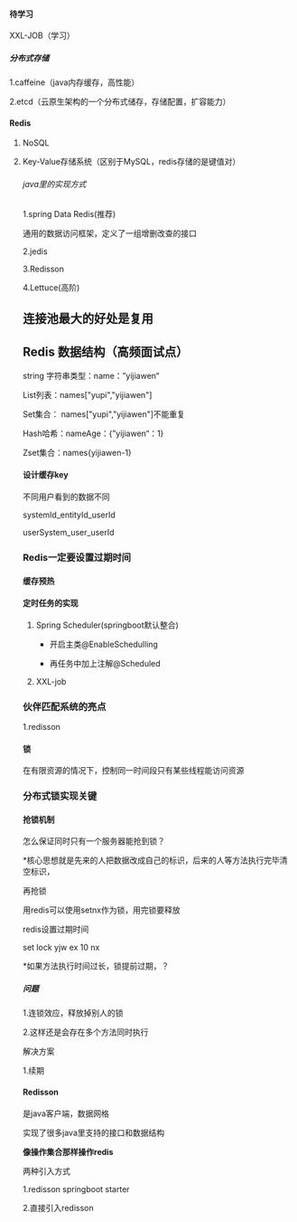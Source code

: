 #### 待学习

XXL-JOB（学习）

##### 分布式存储

1.caffeine（java内存缓存，高性能）

2.etcd（云原生架构的一个分布式储存，存储配置，扩容能力）



#### Redis

1) NoSQL

2) Key-Value存储系统（区别于MySQL，redis存储的是键值对）

   ###### java里的实现方式

   1.spring Data Redis(推荐)

   通用的数据访问框架，定义了一组增删改查的接口

   2.jedis

   3.Redisson

   4.Lettuce(高阶)

   ## 连接池最大的好处是复用

   

   ## Redis 数据结构（高频面试点）

   string 字符串类型：name：”yijiawen“

   List列表：names["yupi","yijiawen"]

   Set集合： names["yupi","yijiawen"]不能重复

   Hash哈希：nameAge：{”yijiawen“：1}

   Zset集合：names{yijiawen-1}

   #### 设计缓存key

   不同用户看到的数据不同

   systemId_entityId_userId<options>

   userSystem_user_userId

   ### Redis一定要设置过期时间

   #### 缓存预热

   ####  定时任务的实现

   1) Spring Scheduler(springboot默认整合)

      - 开启主类@EnableSchedulling

      - 再任务中加上注解@Scheduled

        

   2) XXL-job

   

   ### 伙伴匹配系统的亮点

   1.redisson

   

   

   #### 锁

   在有限资源的情况下，控制同一时间段只有某些线程能访问资源

   ###  

   ###  分布式锁实现关键

   #### 抢锁机制
   
   怎么保证同时只有一个服务器能抢到锁？
   
   *核心思想就是先来的人把数据改成自己的标识，后来的人等方法执行完毕清空标识，
   
   再抢锁
   
   用redis可以使用setnx作为锁，用完锁要释放
   
   redis设置过期时间
   
   set lock yjw ex 10 nx
   
   *如果方法执行时间过长，锁提前过期，？
   
   ##### 问题
   
   1.连锁效应，释放掉别人的锁
   
   2.这样还是会存在多个方法同时执行
   
   解决方案
   
   1.续期
   
   #### Redisson
   
   是java客户端，数据网格
   
   实现了很多java里支持的接口和数据结构
   
   **像操作集合那样操作redis**
   
   两种引入方式
   
   1.redisson springboot starter
   
   2.直接引入redisson
   
   
   
   
   
   
   
   
   
   
   
   



